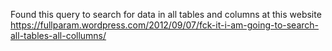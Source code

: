Found this query to search for data in all tables and columns at this website
https://fullparam.wordpress.com/2012/09/07/fck-it-i-am-going-to-search-all-tables-all-collumns/
